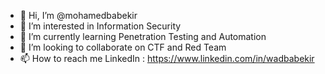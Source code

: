- 👋 Hi, I’m @mohamedbabekir
- 👀 I’m interested in Information Security
- 🌱 I’m currently learning Penetration Testing and Automation
- 💞️ I’m looking to collaborate on CTF and Red Team 
- 📫 How to reach me LinkedIn : https://www.linkedin.com/in/wadbabekir

<!---
mohamedbabekir/mohamedbabekir is a ✨ special ✨ repository because its `README.md` (this file) appears on your GitHub profile.
You can click the Preview link to take a look at your changes.
--->
